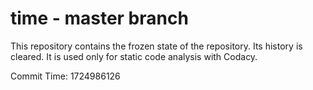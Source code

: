 # time - master branch

This repository contains the frozen state of the repository.
Its history is cleared. It is used only for static code
analysis with Codacy.

Commit Time: 1724986126